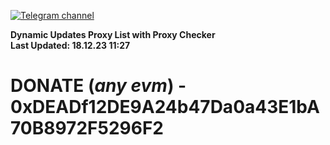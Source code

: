 [![Telegram channel](https://img.shields.io/endpoint?url=https://runkit.io/damiankrawczyk/telegram-badge/branches/master?url=https://t.me/n4z4v0d)](https://t.me/n4z4v0d) 

**Dynamic Updates Proxy List with Proxy Checker**  
**Last Updated: 18.12.23 11:27**

# DONATE (_any evm_) - 0xDEADf12DE9A24b47Da0a43E1bA70B8972F5296F2
